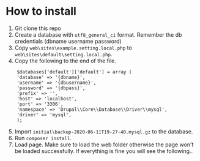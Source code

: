 # How to install

1. Git clone this repo
2. Create a database with `utf8_general_ci` format. Remember the db credentials (dbname username password)
3. Copy `web\sites\example.setting.local.php` to `web\sites\default\setting.local.php`.
4. Copy the following to the end of the file.

```
    $databases['default']['default'] = array (
    'database' => '{dbname}',
    'username' => '{dbusername}',
    'password' => '{dbpass}',
    'prefix' => '',
    'host' => 'localhost',
    'port' => '3306',
    'namespace' => 'Drupal\\Core\\Database\\Driver\\mysql',
    'driver' => 'mysql',
    );
```
5. Import `initial\backup-2020-06-11T19-27-40.mysql.gz` to the database.
6. Run `composer install`.
7. Load page. Make sure to load the web folder otherwise the page won't be loaded successfully.
    If everything is fine you will see the following..
    